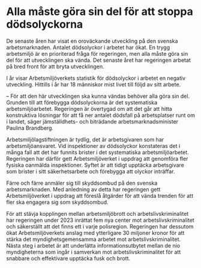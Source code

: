 # Alla måste göra sin del för att stoppa dödsolyckorna

De senaste åren har visat en oroväckande utveckling på den svenska arbetsmarknaden. Antalet dödsolyckor i arbetet har ökat. En trygg arbetsmiljö är en prioriterad fråga för regeringen, men alla måste göra sin del för att utvecklingen ska vända. Det senaste året har regeringen arbetat på bred front för att bryta utvecklingen.


I år visar Arbetsmiljöverkets statistik för dödsolyckor i arbetet en negativ utveckling. Hittills i år har 18 människor mist livet till följd av sitt arbete.

– För att den här utvecklingen ska kunna vändas behöver alla göra sin del. Grunden till att förebygga dödsolyckorna är det systematiska arbetsmiljöarbetet. Regeringen är övertygad om att det går att hitta konstruktiva lösningar för att få ner antalet dödsfall på arbetsplatser runt om i landet, säger jämställdhets\- och biträdande arbetsmarknadsminister Paulina Brandberg.

Arbetsmiljölagstiftningen är tydlig, det är arbetsgivaren som har arbetsmiljöansvaret. Vid inspektioner av dödsolyckor konstateras det i många fall att det har funnits brister i det systematiska arbetsmiljöarbetet. Regeringen har därför gett Arbetsmiljöverket i uppdrag att genomföra fler fysiska oanmälda inspektioner. Syftet är att tidigt upptäcka arbetsgivare som brister i sitt säkerhetsarbete och förebygga att olyckor inträffar.

Färre och färre anmäler sig till skyddsombud på den svenska arbetsmarknaden. Med anledning av detta har regeringen gett Arbetsmiljöverket i uppdrag att föreslå åtgärder för att vända trenden för att fler ska engagera sig som skyddsombud.

För att stävja kopplingen mellan arbetsmiljöbrott och arbetslivskriminalitet har regeringen under 2023 inrättat fem nya center mot arbetslivskriminalitet och säkerställt att det finns ett i varje polisregion. Regeringen har dessutom ökat Arbetsmiljöverkets anslag med ytterligare 30 miljoner kronor för att stärka det myndighetsgemensamma arbetet mot arbetslivskriminalitet. Nästa steg i arbetet är att underlätta informationsutbytet mellan de nio myndigheterna som ingår i samverkan mot arbetslivskriminalitet för att snabbare och effektivare upptäcka fusk och brott.
